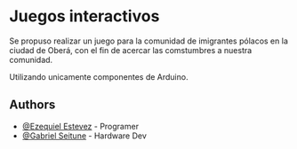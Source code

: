 
# Juegos interactivos

Se propuso realizar un juego para la comunidad de imigrantes pólacos en la ciudad de Oberá, con el fin de acercar las comstumbres a nuestra comunidad.

Utilizando unicamente componentes de Arduino.
## Authors

- [@Ezequiel Estevez](https://www.github.com//EzequielAgustinEstevez) - Programer
- [@Gabriel Seitune](https://www.instagram.com/gseitune) - Hardware Dev
